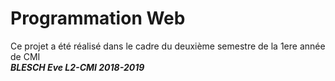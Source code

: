 # Programmation Web
Ce projet a été réalisé dans le cadre du deuxième semestre de la 1ere année de CMI  
***BLESCH Eve L2-CMI 2018-2019***  
